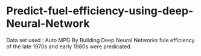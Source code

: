 # Predict-fuel-efficiency-using-deep-Neural-Network
Data set used : Auto MPG
By Building Deep Neural Networks fule efficiency of the late 1970s and early 1980s were predicated.
